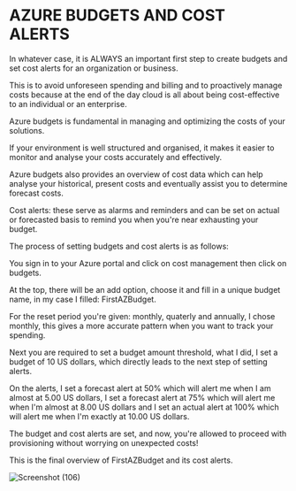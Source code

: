 # AZURE BUDGETS AND COST ALERTS

In whatever case, it is ALWAYS an important first step to create budgets and set cost alerts for an organization or business.

This is to avoid unforeseen spending and billing and to proactively manage costs because at the end of the day cloud is all about
being cost-effective to an individual or an enterprise.

Azure budgets is fundamental in managing and optimizing the costs of your solutions.

If your environment is well structured and organised, it makes it easier to monitor and analyse your costs accurately and effectively.

Azure budgets also provides an overview of cost data which can help analyse your historical, present costs and eventually assist you to determine 
forecast costs.

Cost alerts: these serve as alarms and reminders and can be set on actual or forecasted basis to remind you when you're near exhausting your budget.

The process of setting budgets and cost alerts is as follows:

You sign in to your Azure portal and click on cost management then click on budgets.

At the top, there will be an add option, choose it and fill in a unique budget name, in my case I filled: FirstAZBudget.

For the reset period you're given: monthly, quaterly and annually, I chose monthly, this gives a more accurate pattern when you want to track your
spending.

Next you are required to set a budget amount threshold, what I did, I set a budget of 10 US dollars, which directly leads to the next step of setting alerts.

On the alerts, I set a forecast alert at 50%  which will alert me when I am almost at 5.00 US dollars, I set a forecast alert at 75%  which will
alert me when I'm almost at 8.00 US dollars and I set an actual alert at 100% which will alert me when I'm exactly at 10.00 US dollars. 

The budget and cost alerts are set, and now, you're allowed to proceed with provisioning without worrying on unexpected costs!

This is the final overview of FirstAZBudget and its cost alerts.

![Screenshot (106)](https://user-images.githubusercontent.com/113304497/191712892-0afcbd59-077b-42bd-9928-a27102621e48.png)
